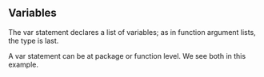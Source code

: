 ## Variables

The var statement declares a list of variables; as in function argument lists, the type is last.

A var statement can be at package or function level. We see both in this example.